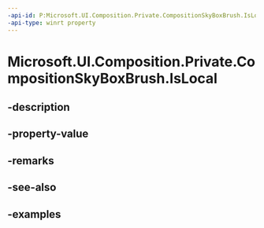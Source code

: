 ```yaml
---
-api-id: P:Microsoft.UI.Composition.Private.CompositionSkyBoxBrush.IsLocal
-api-type: winrt property
---
```


# Microsoft.UI.Composition.Private.CompositionSkyBoxBrush.IsLocal

<!--
public bool IsLocal { get; set; }
-->


## -description

## -property-value

## -remarks

## -see-also

## -examples


